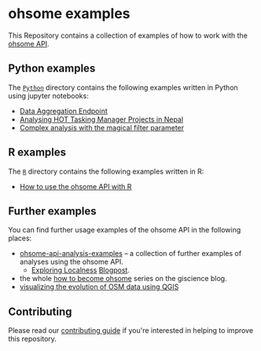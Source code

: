 # ohsome examples

This Repository contains a collection of examples of how to work with the [ohsome API](https://api.ohsome.org).

## Python examples

The [`Python`](https://github.com/GIScience/ohsome-examples/tree/master/python#readme) directory contains the following examples written in Python using jupyter notebooks:

* [Data Aggregation Endpoint](https://nbviewer.jupyter.org/github/GIScience/ohsome-examples/blob/master/python/jupyter-notebooks/ohsome-data-aggregation.ipynb)
* [Analysing HOT Tasking Manager Projects in Nepal](https://nbviewer.jupyter.org/github/GIScience/ohsome-examples/blob/master/python/jupyter-notebooks/ohsome_api_hot_tm_project1008.ipynb)
* [Complex analysis with the magical filter parameter](https://nbviewer.jupyter.org/github/GIScience/ohsome-examples/blob/master/python/jupyter-notebooks/cycling-magic-filter-ohsomeAPI.ipynb)

## R examples

The [`R`](https://github.com/GIScience/ohsome-examples/tree/master/R#readme) directory contains the following examples written in R:

* [How to use the ohsome API with R](https://github.com/GIScience/ohsome-examples/tree/master/R/ohsome-api-requests#readme)

## Further examples

You can find further usage examples of the ohsome API in the following places:

* [ohsome-api-analysis-examples](https://gitlab.gistools.geog.uni-heidelberg.de/giscience/big-data/ohsome/ohsome-api-analysis-examples) – a collection of further examples of analyses using the ohsome API.
  * [Exploring Localness](https://gitlab.gistools.geog.uni-heidelberg.de/giscience/big-data/ohsome/ohsome-api-analysis-examples/exploring-localness-blogpost) [Blogpost](http://k1z.blog.uni-heidelberg.de/2020/11/23/exploring-localness-of-osm-data-an-analysis-using-the-oshdb-and-ohsome-api/).
* the whole [how to become ohsome](http://k1z.blog.uni-heidelberg.de/tag/become-ohsome/) series on the giscience blog.
* [visualizing the evolution of OSM data using QGIS](https://gitlab.gistools.geog.uni-heidelberg.de/-/snippets/23)

## Contributing

Please read our [contributing guide](https://github.com/GIScience/ohsome-examples/tree/master/CONTRIBUTING.md) if you're interested in helping to improve this repository.
